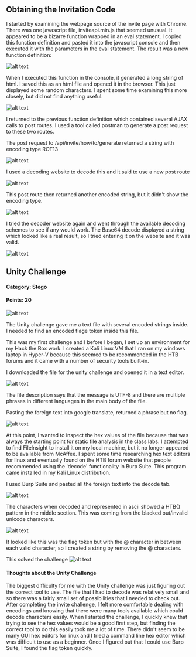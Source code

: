 ## Obtaining the Invitation Code

I started by examining the webpage source of the invite page with Chrome.  There was one javascript file, inviteapi.min.js that seemed unusual.  It appeared to be a bizarre function wrapped in an eval statement.  I copied this function definition and pasted it into the javascript console and then executed it with the parameters in the eval statement.  The result was a new function definition:

![alt text](./snip1.png "Snip1")

When I executed this function in the console, it generated a long string of html.  I saved this as an html file and opened it in the browser.  This just displayed some random characters.  I spent some time examining this more closely, but did not find anything useful.

![alt text](./snip2.png "Snip2")

I returned to the previous function definition which contained several AJAX calls to post routes.  I used a tool called postman to generate a post request to these two routes.

The post request to /api/invite/how/to/generate returned a string with encoding type ROT13

![alt text](./snip3.png "Snip3")

I used a decoding website to decode this and it said to use a new post route

![alt text](./snip4.png "Snip4")

This post route then returned another encoded string, but it didn't show the encoding type.  

![alt text](./snip5.png "Snip5")

I tried the decoder website again and went through the available decoding schemes to see if any would work.  The Base64 decode displayed a string which looked like a real result, so I tried entering it on the website and it was valid.

![alt text](./snip6.png "Snip6")


## Unity Challenge
#### Category: Stego
#### Points: 20


![alt text](./unity1.png "unity1")

The Unity challenge gave me a text file with several encoded strings inside.  I needed to find an encoded flage token inside this file.

This was my first challenge and I before I began, I set up an environment for my Hack the Box work.  I created a Kali Linux VM that I ran on my windows laptop in Hyper-V because this seemed to be recommended in the HTB forums and it came with a number of security tools built-in.

I downloaded the file for the unity challenge and opened it in a text editor.

![alt text](./unity2.png "unity2")

The file description says that the message is UTF-8 and there are multiple phrases in different languages in the main body of the file.

Pasting the foreign text into google translate, returned a phrase but no flag.

![alt text](./unity3.png "unity3")

At this point, I wanted to inspect the hex values of the file because that was always the starting point for static file analysis in the class labs. I attempted to find FileInsight to install it on my local machine, but it no longer appeared to be available from McAffee. I spent some time researching hex text editors for linux and eventually found on the HTB forum website that people recommended using the 'decode' functionality in Burp Suite.  This program came installed in my Kali Linux distribution.

I used Burp Suite and pasted all the foreign text into the decode tab.  

![alt text](./unity4.png "unity4")

The characters when decoded and represented in ascii showed a HTB{} pattern in the middle section.  This was coming from the blacked out/invalid unicode characters.  

![alt text](./unity5.png "unity5")

It looked like this was the flag token but with the @ character in between each valid character, so I created a string by removing the @ characters.

This solved the challenge
![alt text](./unity6.png "unity6")

#### Thoughts about the Unity Challenge

The biggest difficulty for me with the Unity challenge was just figuring out the correct tool to use.  The file that I had to decode was relatively small and so there was a fairly small set of possibilities that I needed to check out.  After completing the invite challenge, I felt more comfortable dealing with encodings and knowing that there were many tools available which could decode characters easily.  When I started the challenge, I quickly knew that trying to see the hex values would be a good first step, but finding the correct tool to do this easily took me a lot of time. There didn't seem to be many GUI hex editors for linux and I tried a command line hex editor which was difficult to use as a beginner.  Once I figured out that I could use Burp Suite, I found the flag token quickly.

